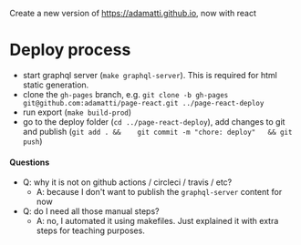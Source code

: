 Create a new version of https://adamatti.github.io, now with react

# Deploy process

- start graphql server (`make graphql-server`). This is required for html static generation.
- clone the `gh-pages` branch, e.g. `git clone -b gh-pages git@github.com:adamatti/page-react.git ../page-react-deploy`
- run export (`make build-prod`)
- go to the deploy folder (`cd ../page-react-deploy`), add changes to git and publish (`git add . &&	git commit -m "chore: deploy"	&& git push`)

#### Questions

- Q: why it is not on github actions / circleci / travis / etc? 
  - A: because I don't want to publish the `graphql-server` content for now
- Q: do I need all those manual steps?
  - A: no, I automated it using makefiles. Just explained it with extra steps for teaching purposes.
